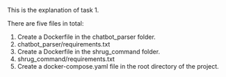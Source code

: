 This is the explanation of task 1.

There are five files in total:
1. Create a Dockerfile in the chatbot_parser folder.
2. chatbot_parser/requirements.txt
3. Create a Dockerfile in the shrug_command folder.
4. shrug_command/requirements.txt
5. Create a docker-compose.yaml file in the root directory of the project.
